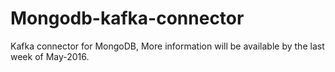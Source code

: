 # Mongodb-kafka-connector
Kafka connector for MongoDB, More information will be available by the last week of May-2016.

